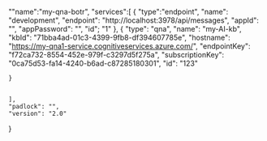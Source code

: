 ""name":"my-qna-botr",
"services":[
	{
		"type":"endpoint",
		"name": "development",
		"endpoint": "http://localhost:3978/api/messages",
		"appId": "",
		"appPassword": "",
		"id"; "1"
	},
	{
		"type": "qna",
		"name": "my-AI-kb",
		"kbId": "71bba4ad-01c3-4399-9fb8-df394607785e",
		"hostname": "https://my-qna1-service.cognitiveservices.azure.com/",
		"endpointKey": "f72ca732-8554-452e-979f-c3297d5f275a",
		"subscriptionKey": "0ca75d53-fa14-4240-b6ad-c87285180301", 
		"id": "123"

	}
	
	
	],
	"padlock": "",
	"version": "2.0"
}